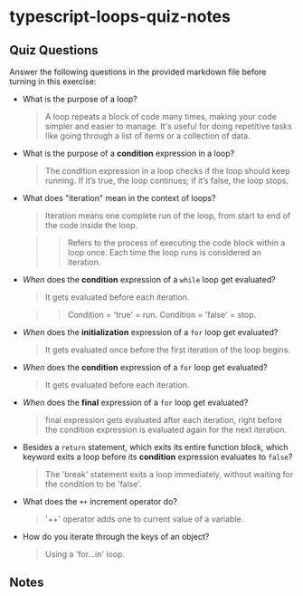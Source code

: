 # typescript-loops-quiz-notes

## Quiz Questions

Answer the following questions in the provided markdown file before turning in this exercise:

- What is the purpose of a loop?

  > A loop repeats a block of code many times, making your code simpler and easier to manage.
  > It's useful for doing repetitive tasks like going through a list of items or a collection of data.

- What is the purpose of a **condition** expression in a loop?

  > The condition expression in a loop checks if the loop should keep running.
  > If it’s true, the loop continues; if it’s false, the loop stops.

- What does "iteration" mean in the context of loops?

  > Iteration means one complete run of the loop, from start to end of the code inside the loop.

  > > Refers to the process of executing the code block within a loop once.
  > > Each time the loop runs is considered an iteration.

- _When_ does the **condition** expression of a `while` loop get evaluated?

  > It gets evaluated before each iteration.

  > > Condition = 'true' = run.
  > > Condition = 'false' = stop.

- _When_ does the **initialization** expression of a `for` loop get evaluated?

  > It gets evaluated once before the first iteration of the loop begins.

- _When_ does the **condition** expression of a `for` loop get evaluated?

  > It gets evaluated before each iteration.

- _When_ does the **final** expression of a `for` loop get evaluated?

  > final expression gets evaluated after each iteration, right before the condition expression is evaluated again
  > for the next iteration.

- Besides a `return` statement, which exits its entire function block, which keyword exits a loop before its **condition** expression evaluates to `false`?

  > The 'break' statement exits a loop immediately, without waiting for the condition to be 'false'.

- What does the `++` increment operator do?

  > '++' operator adds one to current value of a variable.

- How do you iterate through the keys of an object?
  > Using a 'for...in' loop.

## Notes
